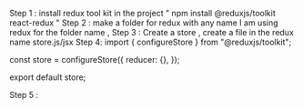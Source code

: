 Step 1 : install redux tool kit in the project " npm install @reduxjs/toolkit react-redux "
Step 2 : make a folder for redux with any name I am using redux for the folder name ,
Step 3 : Create a store , create a file in the redux name store.js/jsx
Step 4: import { configureStore } from "@reduxjs/toolkit";

const store = configureStore({
  reducer: {},
});

export default store;

Step 5 :